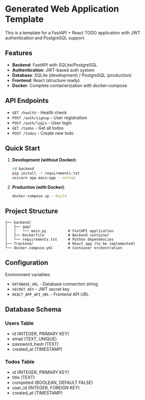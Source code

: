 # Generated Web Application Template

This is a template for a FastAPI + React TODO application with JWT authentication and PostgreSQL support.

## Features

- **Backend**: FastAPI with SQLite/PostgreSQL
- **Authentication**: JWT-based auth system
- **Database**: SQLite (development) / PostgreSQL (production)
- **Frontend**: React (structure ready)
- **Docker**: Complete containerization with docker-compose

## API Endpoints

- `GET /health` - Health check
- `POST /auth/signup` - User registration
- `POST /auth/login` - User login
- `GET /todos` - Get all todos
- `POST /todos` - Create new todo

## Quick Start

1. **Development (without Docker)**:
   ```bash
   cd backend
   pip install -r requirements.txt
   uvicorn app.main:app --reload
   ```

2. **Production (with Docker)**:
   ```bash
   docker-compose up --build
   ```

## Project Structure

```
├── backend/
│   ├── app/
│   │   └── main.py          # FastAPI application
│   ├── Dockerfile           # Backend container
│   └── requirements.txt     # Python dependencies
├── frontend/                # React app (to be implemented)
└── docker-compose.yml       # Container orchestration
```

## Configuration

Environment variables:
- `DATABASE_URL` - Database connection string
- `SECRET_KEY` - JWT secret key
- `REACT_APP_API_URL` - Frontend API URL

## Database Schema

### Users Table
- id (INTEGER, PRIMARY KEY)
- email (TEXT, UNIQUE)
- password_hash (TEXT)
- created_at (TIMESTAMP)

### Todos Table
- id (INTEGER, PRIMARY KEY)
- title (TEXT)
- completed (BOOLEAN, DEFAULT FALSE)
- user_id (INTEGER, FOREIGN KEY)
- created_at (TIMESTAMP)